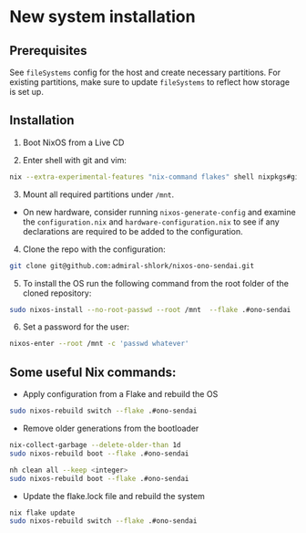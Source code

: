 # New system installation

## Prerequisites

See `fileSystems` config for the host and create necessary partitions. For existing partitions, make sure to update `fileSystems` to reflect how storage is set up.


## Installation

1. Boot NixOS from a Live CD

2. Enter shell with git and vim:

```bash
nix --extra-experimental-features "nix-command flakes" shell nixpkgs#git nixpkgs#vim
```
3. Mount all required partitions under `/mnt`.

- On new hardware, consider  running `nixos-generate-config` and examine the `configuration.nix` and `hardware-configuration.nix` to see if any declarations are required to be added to the configuration.

4. Clone the repo with the configuration:

```bash
git clone git@github.com:admiral-shlork/nixos-ono-sendai.git
```

5. To install the OS run the following command from the root folder of the cloned repository:

```bash
sudo nixos-install --no-root-passwd --root /mnt  --flake .#ono-sendai
```

6. Set a password for the user:

```bash
nixos-enter --root /mnt -c 'passwd whatever'
```

## Some useful Nix commands:

- Apply configuration from a Flake and rebuild the OS
```bash
sudo nixos-rebuild switch --flake .#ono-sendai
```


- Remove older generations from the bootloader
```bash
nix-collect-garbage --delete-older-than 1d
sudo nixos-rebuild boot --flake .#ono-sendai
```
```bash
nh clean all --keep <integer>
sudo nixos-rebuild boot --flake .#ono-sendai
```

- Update the flake.lock file and rebuild the system
```bash
nix flake update
sudo nixos-rebuild switch --flake .#ono-sendai
```
